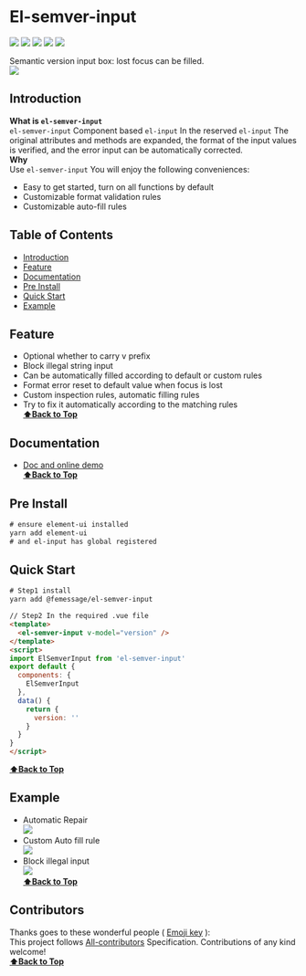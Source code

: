 # El-semver-input

[![](https://img.shields.io/npm/dm/@femessage/el-semver-input.svg#align=left&display=inline&height=20&originHeight=20&originWidth=134&status=done&width=134)](https://www.npmjs.com/package/@femessage/el-semver-input) ![](https://img.shields.io/npm/v/@femessage/el-semver-input.svg#align=left&display=inline&height=20&originHeight=20&originWidth=80&status=done&width=80) [![](https://img.shields.io/npm/l/@femessage/el-semver-input.svg#align=left&display=inline&height=20&originHeight=20&originWidth=78&status=done&width=78)](https://github.com/FEMessage/el-semver-input/blob/master/LICENSE) ![](https://img.shields.io/badge/PRs-welcome-brightgreen.svg#align=left&display=inline&height=20&originHeight=20&originWidth=90&status=done&width=90) [![](https://img.shields.io/badge/%F0%9F%A4%96-release%20notes-00B2EE.svg#align=left&display=inline&height=20&originHeight=20&originWidth=104&status=done&width=104)](https://github-tools.github.io/github-release-notes/)

Semantic version input box: lost focus can be filled.<br />![](https://cdn.nlark.com/yuque/0/2019/gif/224563/1561953196140-1fec3064-560c-4001-9f88-366be556cab8.gif#align=left&display=inline&height=87&originHeight=87&originWidth=1131&size=0&status=done&width=1131)

<a name="Introduction"></a>
## Introduction

**What is `el-semver-input`**<br />`el-semver-input` Component based `el-input` In the reserved `el-input` The original attributes and methods are expanded, the format of the input values is verified, and the error input can be automatically corrected.<br />**Why**<br />Use `el-semver-input` You will enjoy the following conveniences:

- Easy to get started, turn on all functions by default
- Customizable format validation rules
- Customizable auto-fill rules

<a name="65f5152b"></a>
## Table of Contents

- [Introduction](#introduction)
- [Feature](#feature)
- [Documentation](#documentation)
- [Pre Install](#pre-install)
- [Quick Start](#quick-start)
- [Example](#example)

<a name="Feature"></a>
## Feature

- Optional whether to carry v prefix
- Block illegal string input
- Can be automatically filled according to default or custom rules
- Format error reset to default value when focus is lost
- Custom inspection rules, automatic filling rules
- Try to fix it automatically according to the matching rules<br />**[⬆Back to Top](#table-of-contents)**

<a name="Documentation"></a>
## Documentation

- [Doc and online demo](https://femessage.github.io/el-semver-input/)<br />**[⬆Back to Top](#table-of-contents)**

<a name="5bc0fb1f"></a>
## Pre Install

```html
# ensure element-ui installed
yarn add element-ui
# and el-input has global registered
```

<a name="411eaaaa"></a>
## Quick Start

```html
# Step1 install
yarn add @femessage/el-semver-input
```

```html
// Step2 In the required .vue file
<template>
  <el-semver-input v-model="version" />
</template>
<script>
import ElSemverInput from 'el-semver-input'
export default {
  components: {
    ElSemverInput
  },
  data() {
    return {
      version: ''
    }
  }
}
</script>
```

**[⬆Back to Top](#table-of-contents)**

<a name="Example"></a>
## Example

- Automatic Repair<br />![](https://cdn.nlark.com/yuque/0/2019/gif/224563/1561953196250-1506ad60-6111-48b6-a4ca-0cdb17fc8b06.gif#align=left&display=inline&height=603&originHeight=603&originWidth=1261&size=0&status=done&width=1261)
- Custom Auto fill rule<br />![](https://cdn.nlark.com/yuque/0/2019/gif/224563/1561953196274-3c1fd76a-f0f8-4706-a3af-c8ae0b606d79.gif#align=left&display=inline&height=603&originHeight=603&originWidth=1261&size=0&status=done&width=1261)
- Block illegal input<br />![](https://cdn.nlark.com/yuque/0/2019/gif/224563/1561953196218-47085f92-e8e3-4ddb-8596-c7d3b0b2f6f9.gif#align=left&display=inline&height=603&originHeight=603&originWidth=1261&size=0&status=done&width=1261)<br />**[⬆Back to Top](#table-of-contents)**

<a name="Contributors"></a>
## Contributors

Thanks goes to these wonderful people ( [Emoji key](https://allcontributors.org/docs/en/emoji-key) ):<br />This project follows [All-contributors](https://github.com/all-contributors/all-contributors) Specification. Contributions of any kind welcome!<br />**[⬆Back to Top](#table-of-contents)**
